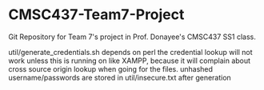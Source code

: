 # CMSC437-Team7-Project
Git Repository for Team 7's project in Prof. Donayee's CMSC437 SS1 class.

util/generate_credentials.sh depends on perl
the credential lookup will not work unless this is running on like XAMPP,
because it will complain about cross source origin lookup when going for the files.
unhashed username/passwords are stored in util/insecure.txt after generation